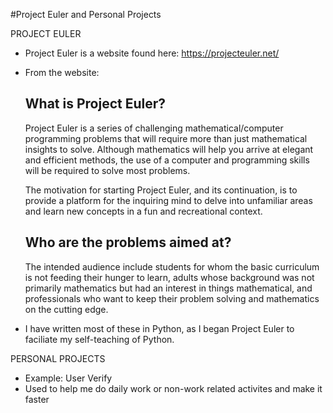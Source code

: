 #Project Euler and Personal Projects

PROJECT EULER
* Project Euler is a website found here: https://projecteuler.net/
* From the website:

    What is Project Euler?
    ----------------------
    
    Project Euler is a series of challenging mathematical/computer programming problems that will require more than just mathematical insights to solve. Although mathematics will help you arrive at elegant and efficient methods, the use of a computer and programming skills will be required to solve most problems.
    
    The motivation for starting Project Euler, and its continuation, is to provide a platform for the inquiring mind to delve into unfamiliar areas and learn new concepts in a fun and recreational context.
    
    Who are the problems aimed at?
    ------------------------------
    
    The intended audience include students for whom the basic curriculum is not feeding their hunger to learn, adults whose background was not primarily mathematics but had an interest in things mathematical, and professionals who want to keep their problem solving and mathematics on the cutting edge.

* I have written most of these in Python, as I began Project Euler to faciliate my self-teaching of Python.

PERSONAL PROJECTS
* Example: User Verify
* Used to help me do daily work or non-work related activites and make it faster

